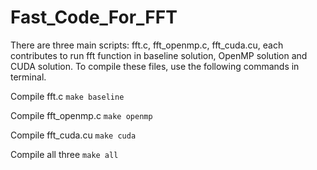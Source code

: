 # Fast_Code_For_FFT
There are three main scripts: fft.c, fft_openmp.c, fft_cuda.cu, each contributes
to run fft function in baseline solution, OpenMP solution and CUDA solution. To compile these files, use the following commands in terminal.

Compile fft.c
`make baseline`

Compile fft_openmp.c
`make openmp`

Compile fft_cuda.cu
`make cuda`

Compile all three
`make all`
